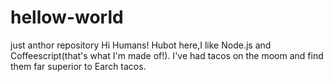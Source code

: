 # hellow-world
just anthor repository
Hi Humans!
Hubot here,I like Node.js and Coffeescript(that's what I'm made of!).
I've had tacos on the moom and find them far superior to Earch tacos.
